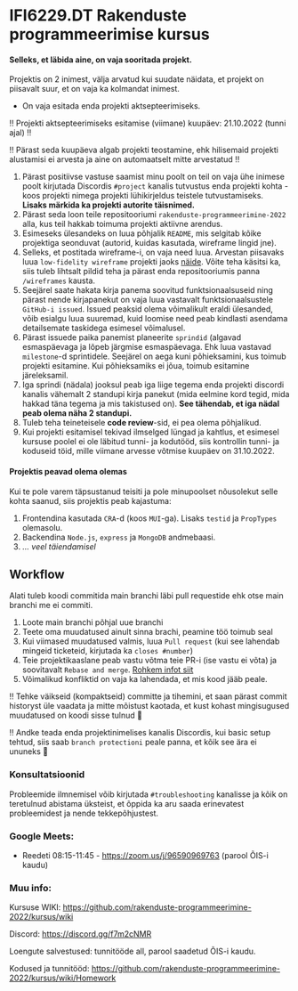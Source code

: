 # IFI6229.DT Rakenduste programmeerimise kursus

#### Selleks, et läbida aine, on vaja sooritada projekt.

Projektis on 2 inimest, välja arvatud kui suudate näidata, et projekt on piisavalt suur, et on vaja ka kolmandat inimest.

* On vaja esitada enda projekti aktsepteerimiseks. 


‼️ Projekti aktsepteerimiseks esitamise (viimane) kuupäev: 21.10.2022 (tunni ajal) ‼️

‼️ Pärast seda kuupäeva algab projekti teostamine, ehk hilisemaid projekti alustamisi ei arvesta ja aine on automaatselt mitte arvestatud ‼️

1. Pärast positiivse vastuse saamist minu poolt on teil on vaja ühe inimese poolt kirjutada Discordis `#project` kanalis tutvustus enda projekti kohta - koos projekti nimega projekti lühikirjeldus teistele tutvustamiseks. **Lisaks märkida ka projekti autorite täisnimed.**
2. Pärast seda loon teile repositooriumi `rakenduste-programmeerimine-2022` alla, kus teil hakkab toimuma projekti aktiivne arendus.
3. Esimeseks ülesandeks on luua põhjalik `README`, mis selgitab kõike projektiga seonduvat (autorid, kuidas kasutada, wireframe lingid jne).
4. Selleks, et postitada wireframe-i, on vaja need luua. Arvestan piisavaks luua `low-fidelity wireframe` projekti jaoks [näide](https://images.ctfassets.net/qop92tnevinq/0LwOZ4G6nxFy7zp62aRqg/a3e19a8955b3a2ef97f3ddf3a25d0b45/low-fidelity-wireframes-web.png?fm=webp&q=80). Võite teha käsitsi ka, siis tuleb lihtsalt pildid teha ja pärast enda repositooriumis panna `/wireframes` kausta.
5. Seejärel saate hakata kirja panema soovitud funktsionaalsuseid ning pärast nende kirjapanekut on vaja luua vastavalt funktsionaalsustele `GitHub-i issued`. Issued peaksid olema võimalikult eraldi ülesanded, võib esialgu luua suuremad, kuid loomise need peab kindlasti asendama detailsemate taskidega esimesel võimalusel.
6. Pärast issuede paika panemist planeerite `sprindid` (algavad esmaspäevaga ja lõpeb järgmise esmaspäevaga. Ehk luua vastavad `milestone`-d sprintidele. Seejärel on aega kuni põhieksamini, kus toimub projekti esitamine. Kui põhieksamiks ei jõua, toimub esitamine järeleksamil.
7. Iga sprindi (nädala) jooksul peab iga liige tegema enda projekti discordi kanalis vähemalt 2 standupi kirja panekut (mida eelmine kord tegid, mida hakkad täna tegema ja mis takistused on). **See tähendab, et iga nädal peab olema näha 2 standupi.** 
8. Tuleb teha teineteisele **code review**-sid, ei pea olema põhjalikud. 
9. Kui projekti esitamisel tekivad ilmselged lüngad ja kahtlus, et esimesel kursuse poolel ei ole läbitud tunni- ja kodutööd, siis kontrollin tunni- ja koduseid töid, mille viimane arvesse võtmise kuupäev on 31.10.2022. 

#### Projektis peavad olema olemas
Kui te pole varem täpsustanud teisiti ja pole minupoolset nõusolekut selle kohta saanud, siis projektis peab kajastuma:
1. Frontendina kasutada `CRA`-d (koos `MUI`-ga). Lisaks `testid` ja `PropTypes` olemasolu.
2. Backendina `Node.js`, `express` ja `MongoDB` andmebaasi.
3. _... veel täiendamisel_

## Workflow

Alati tuleb koodi commitida main branchi läbi pull requestide ehk otse main branchi me ei commiti. 

1. Loote main branchi põhjal uue branchi
2. Teete oma muudatused ainult sinna brachi, peamine töö toimub seal
3. Kui viimased muudatused valmis, luua ```Pull request``` (kui see lahendab mingeid ticketeid, kirjutada ka ```closes #number```)
4. Teie projektikaaslane peab vastu võtma teie PR-i (ise vastu ei võta) ja soovitavalt ```Rebase and merge```. [Rohkem infot siit](https://rietta.com/blog/github-merge-types/)
5. Võimalikud konfliktid on vaja ka lahendada, et mis kood jääb peale. 

‼️ Tehke väikseid (kompaktseid) committe ja tihemini, et saan pärast commit historyst üle vaadata ja mitte mõistust kaotada, et kust kohast mingisugused muudatused on koodi sisse tulnud 🤪

‼️ Andke teada enda projektinimelises kanalis Discordis, kui basic setup tehtud, siis saab ```branch protectioni``` peale panna, et kõik see ära ei ununeks 🙂

### Konsultatsioonid

Probleemide ilmnemisel võib kirjutada `#troubleshooting` kanalisse ja kõik on teretulnud abistama üksteist, et õppida ka aru saada erinevatest probleemidest ja nende tekkepõhjustest.

### Google Meets:

- Reedeti 08:15-11:45 - https://zoom.us/j/96590969763 (parool ÕIS-i kaudu)

### Muu info: 

Kursuse WIKI: https://github.com/rakenduste-programmeerimine-2022/kursus/wiki

Discord: https://discord.gg/f7m2cNMR

Loengute salvestused: tunnitööde all, parool saadetud ÕIS-i kaudu.

Kodused ja tunnitööd: https://github.com/rakenduste-programmeerimine-2022/kursus/wiki/Homework

